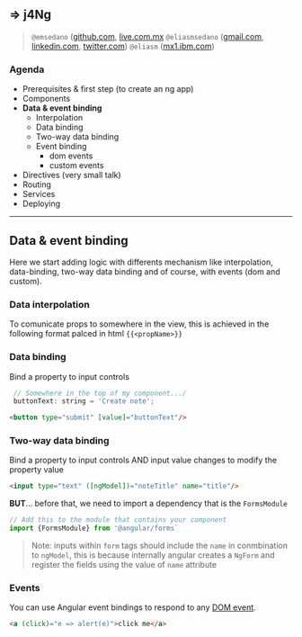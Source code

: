 ## => j4Ng 
> `@emsedano` ([github.com](github.com/emsedano), [live.com.mx](mailto:emsedano@live.com.mx)
> `@eliasmsedano` ([gmail.com](mailto:eliasmsedano@gmail.com), [linkedin.com](https://www.linkedin.com/in/eliasmsedano), [twitter.com](https://twitter.com/eliasmsedano))
> `@eliasm` ([mx1.ibm.com](mailto:eliasm@mx1.ibm.com))
 ### Agenda
  * Prerequisites & first step (to create an ng app)
  * Components
  * **Data & event binding**
    * Interpolation
    * Data binding
    * Two-way data binding
    * Event binding
      * dom events
      * custom events
  * Directives (very small talk)
  * Routing
  * Services
  * Deploying
  -------------------------------
  ## Data & event binding
  Here we start adding logic with differents mechanism like interpolation, data-binding, two-way data binding and of course, with events (dom and custom).

  ### Data interpolation
  To comunicate props to somewhere in the view, this is achieved in the following format palced in html `{{<propName>}}`

  ### Data binding
  Bind a property to input controls
  ```javascript
   // Somewhere in the top of my component.../
   buttonText: string = 'Create note';
  ```
  ```html
  <button type="submit" [value]="buttonText"/>
  ```

  ### Two-way data binding
  Bind a property to input controls AND input value changes to modify the property value

  ```html
  <input type="text" ([ngModel])="noteTitle" name="title"/>
  ```

  **BUT**... before that, we need to import a dependency that is the `FormsModule`
  ```typescript
  // Add this to the module that contains your component
  import {FormsModule} from '@angular/forms`
  ```

  > Note: inputs within `form` tags should include the `name` in conmbination to `ngModel`, this is because internally angular creates a `NgForm` and register the fields using the value of `name` attribute

  ### Events
  You can use Angular event bindings to respond to any [DOM event](https://www.w3schools.com/jsref/dom_obj_event.asp).

  ```html 
  <a (click)="e => alert(e)">click me</a>
  ```
  